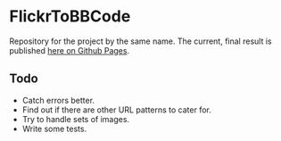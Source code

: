 # FlickrToBBCode
Repository for the project by the same name.
The current, final result is published [here on Github Pages](https://dvbsknd.github.io/FlickrToBBCode/).

## Todo
- Catch errors better.
- Find out if there are other URL patterns to cater for.
- Try to handle sets of images.
- Write some tests.
